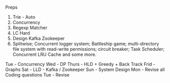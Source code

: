 Preps

1. Trie - Auto
2. Concurrency
3. Regexp Matcher
4. LC Hard
5. Design 
   Kafka 
   Zookeeper
6. Splitwise; Concurrent logger system; Battleship game; multi-directory file system with read-write permissions; circuit breaker; Task Scheduler; Concurrent LRU Cache and some more.


Tue - Concurrency
Wed - DP 
Thurs - HLD + Greedy + Back Track 
Frid - Graphs
Sat - LLD - Kafka / Zookeeper
Sun - System Design
Mon - Revise all Coding questions
Tue - Revise